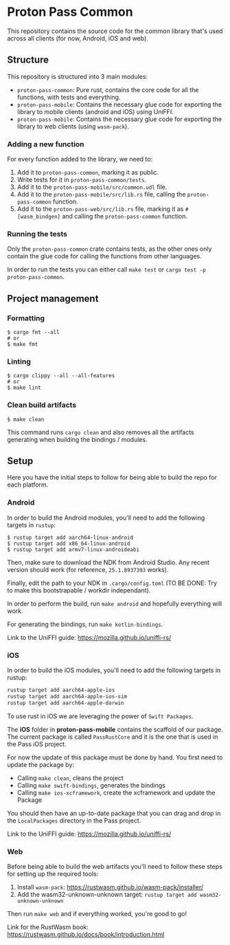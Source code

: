 # Proton Pass Common

This repository contains the source code for the common library that's used across all clients (for now, Android, iOS and web).

## Structure

This repository is structured into 3 main modules:

- `proton-pass-common`: Pure rust, contains the core code for all the functions, with tests and everything.
- `proton-pass-mobile`: Contains the necessary glue code for exporting the library to mobile clients (android and iOS) using UniFFI.
- `proton-pass-mobile`: Contains the necessary glue code for exporting the library to web clients (using `wasm-pack`).

### Adding a new function

For every function added to the library, we need to:

1. Add it to `proton-pass-common`, marking it as public.
2. Write tests for it in `proton-pass-common/tests`.
3. Add it to the `proton-pass-mobile/src/common.udl` file.
4. Add it to the `proton-pass-mobile/src/lib.rs` file, calling the `proton-pass-common` function.
5. Add it to the `proton-pass-web/src/lib.rs` file, marking it as `#[wasm_bindgen]` and calling the `proton-pass-common` function.

### Running the tests

Only the `proton-pass-common` crate contains tests, as the other ones only contain the glue code for calling the functions from other languages.

In order to run the tests you can either call `make test` or `cargo test -p proton-pass-common`.

## Project management

### Formatting

```
$ cargo fmt --all
# or
$ make fmt
```

### Linting

```
$ cargo clippy --all --all-features
# or
$ make lint
```

### Clean build artifacts

```
$ make clean 
```

This command runs `cargo clean` and also removes all the artifacts generating when building the bindings / modules.

## Setup

Here you have the initial steps to follow for being able to build the repo for each platform.

### Android

In order to build the Android modules, you'll need to add the following targets in `rustup`:

```
$ rustup target add aarch64-linux-android
$ rustup target add x86_64-linux-android
$ rustup target add armv7-linux-androideabi
```

Then, make sure to download the NDK from Android Studio. Any recent version should work (for reference, `25.1.8937393` works).

Finally, edit the path to your NDK in `.cargo/config.toml` (TO BE DONE: Try to make this bootstrapable / workdir independant).

In order to perform the build, run `make android` and hopefully everything will work.

For generating the bindings, run `make kotlin-bindings`.

Link to the UniFFI guide: https://mozilla.github.io/uniffi-rs/

### iOS
In order to build the iOS modules, you'll need to add the following targets in rustup:
```bash
rustup target add aarch64-apple-ios
rustup target add aarch64-apple-ios-sim
rustup target add aarch64-apple-darwin
```
To use rust in iOS we are leveraging the power of `Swift Packages`.

The **iOS** folder in **proton-pass-mobile** contains the scaffold of our package.
The current package is called `PassRustCore` and it is the one that is used in the Pass iOS project.

For now the update of this package must be done by hand.
You first need to update the package by:
- Calling `make clean`, cleans the project
- Calling `make swift-bindings`, generates the bindings
- Calling `make ios-xcframework`, create the xcframework and update the Package

You should then have an up-to-date package that you can drag and drop in the `LocalPackages` directory in the Pass project.

Link to the UniFFI guide: https://mozilla.github.io/uniffi-rs/

### Web

Before being able to build the web artifacts you'll need to follow these steps for setting up the required tools:

1. Install `wasm-pack`: https://rustwasm.github.io/wasm-pack/installer/
2. Add the wasm32-unknown-unknown target: `rustup target add wasm32-unknown-unknown` 

Then run `make web` and if everything worked, you're good to go!

Link for the RustWasm book: https://rustwasm.github.io/docs/book/introduction.html
